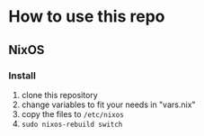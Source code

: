 # How to use this repo

## NixOS

### Install
1. clone this repository
2. change variables to fit your needs in "vars.nix"
3. copy the files to `/etc/nixos`
4. `sudo nixos-rebuild switch`

